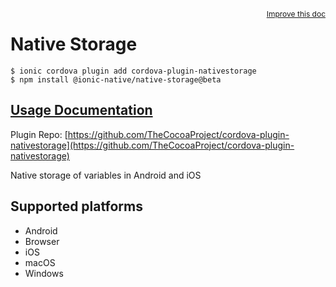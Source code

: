 <a style="float:right;font-size:12px;" href="http://github.com/ionic-team/ionic-native/edit/master/src/@ionic-native/plugins/native-storage/index.ts#L1">
  Improve this doc
</a>

# Native Storage

```
$ ionic cordova plugin add cordova-plugin-nativestorage
$ npm install @ionic-native/native-storage@beta
```

## [Usage Documentation](https://ionicframework.com/docs/native/native-storage/)

Plugin Repo: [https://github.com/TheCocoaProject/cordova-plugin-nativestorage](https://github.com/TheCocoaProject/cordova-plugin-nativestorage)

Native storage of variables in Android and iOS

## Supported platforms
- Android
- Browser
- iOS
- macOS
- Windows



